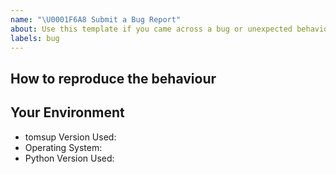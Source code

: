 ```yaml
---
name: "\U0001F6A8 Submit a Bug Report"
about: Use this template if you came across a bug or unexpected behaviour differing from the docs.
labels: bug
---
```


## How to reproduce the behaviour
<!-- Include a code example or the steps that led to the problem. Please try to be as specific as possible. -->

## Your Environment
<!-- Include details of your environment. to get the version of tomsup  you can use: `python -c "import tomsup; print(tomsup.__version__)"`.-->
* tomsup Version Used:
* Operating System:
* Python Version Used:
